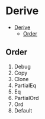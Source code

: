 # Derive

- [Derive](#derive)
  - [Order](#order)

## Order

1. Debug
2. Copy
3. Clone
4. PartialEq
5. Eq
6. PartialOrd
7. Ord
8. Default
